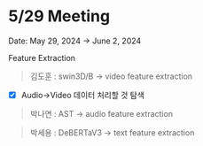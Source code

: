 # 5/29 Meeting

Date: May 29, 2024 → June 2, 2024

Feature Extraction 

> 김도훈 : swin3D/B → video feature extraction
> 
- [x]  Audio→Video 데이터 처리할 것 탐색

> 박나연 : AST → audio feature extraction
> 

> 박세용 : DeBERTaV3 → text feature extraction
>